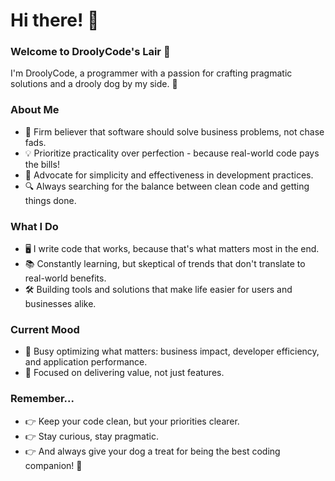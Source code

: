 # Hi there! 👋

### Welcome to DroolyCode's Lair 🐾

I'm DroolyCode, a programmer with a passion for crafting pragmatic solutions and a drooly dog by my side. 🐶

### About Me

- 🌟 Firm believer that software should solve business problems, not chase fads.
- 💡 Prioritize practicality over perfection - because real-world code pays the bills!
- 🚀 Advocate for simplicity and effectiveness in development practices.
- 🔍 Always searching for the balance between clean code and getting things done.

### What I Do

- 🖥️ I write code that works, because that's what matters most in the end.
- 📚 Constantly learning, but skeptical of trends that don't translate to real-world benefits.
- 🛠️ Building tools and solutions that make life easier for users and businesses alike.

### Current Mood

- 🔧 Busy optimizing what matters: business impact, developer efficiency, and application performance.
- 🎯 Focused on delivering value, not just features.

### Remember...

- 👉 Keep your code clean, but your priorities clearer.  
- 👉 Stay curious, stay pragmatic.  
- 👉 And always give your dog a treat for being the best coding companion! 🦴

